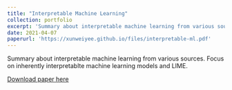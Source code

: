 ```yaml
---
title: "Interpretable Machine Learning"
collection: portfolio
excerpt: 'Summary about interpretable machine learning from various sources. Focus on inherently interpretablte machine learning models and LIME.'
date: 2021-04-07
paperurl: 'https://xunweiyee.github.io/files/interpretable-ml.pdf'
---
```

Summary about interpretable machine learning from various sources. Focus on inherently interpretablte machine learning models and LIME.

[Download paper here](https://xunweiyee.github.io/files/interpretable-ml.pdf)
